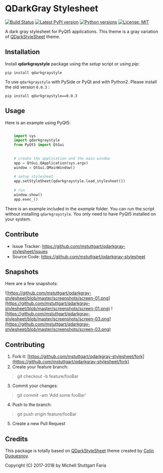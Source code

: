# QDarkGray Stylesheet

[![Build Status](https://img.shields.io/travis/mstuttgart/qdarkgray-stylesheet/master.png?style=flat-square)](https://travis-ci.org/mstuttgart/qdarkgray-stylesheet)
[![Latest PyPI version](https://img.shields.io/pypi/v/qdarkgraystyle.svg?style=flat-square)](https://pypi.python.org/pypi/qdarkgraystyle)
[![Python versions](https://img.shields.io/pypi/pyversions/qdarkgraystyle.svg?style=flat-square)](https://pypi.python.org/pypi/qdarkgraystyle)
[![License: MIT](https://img.shields.io/pypi/l/qdarkgraystyle.svg?style=flat-square)](https://opensource.org/licenses/MIT)


A dark gray stylesheet for PyQt5 applications. This theme is a gray variation of [QDarkStyleSheet](https://github.com/ColinDuquesnoy/QDarkStyleSheet) theme.

## Installation

Install **qdarkgraystyle** package using the *setup* script or using *pip*:

```
pip install qdarkgraystyle
```

To use `qdarkgraystyle` with PySide or PyQt and with Python2. Please install the old version `0.0.3` :

```
pip install qdarkgraystyle==0.0.3
```

## Usage

Here is an example using PyQt5:

```python

    import sys
    import qdarkgraystyle
    from PyQt5 import QtGui
    
    
    # create the application and the main window
    app = QtGui.QApplication(sys.argv)
    window = QtGui.QMainWindow()
    
    # setup stylesheet
    app.setStyleSheet(qdarkgraystyle.load_stylesheet())
    
    # run
    window.show()
    app.exec_()

```

There is an example included in the *example* folder.
You can run the script without installing `qdarkgraystyle`. You only need to have PyQt5 installed on your system.

## Contribute

- Issue Tracker: https://github.com/mstuttgart/qdarkgray-stylesheet/issues
- Source Code: https://github.com/mstuttgart/qdarkgray-stylesheet

## Snapshots

Here are a few snapshots:

![https://github.com/mstuttgart/qdarkgray-stylesheet/blob/master/screenshots/screen-01.png](https://github.com/mstuttgart/qdarkgray-stylesheet/blob/master/screenshots/screen-01.png)
![https://github.com/mstuttgart/qdarkgray-stylesheet/blob/master/screenshots/screen-03.png](https://github.com/mstuttgart/qdarkgray-stylesheet/blob/master/screenshots/screen-03.png)


## Contributing

1. Fork it: [https://github.com/mstuttgart/qdarkgray-stylesheet/fork](https://github.com/mstuttgart/qdarkgray-stylesheet/fork)
2. Create your feature branch:
 > git checkout -b feature/fooBar
3. Commit your changes: 
 > git commit -am 'Add some fooBar'
4. Push to the branch:
 > git push origin feature/fooBar
5. Create a new Pull Request

## Credits

This package is totally based on [QDarkStyleSheet](https://github.com/ColinDuquesnoy/QDarkStyleSheet) theme created by [Colin Duquesnoy](https://github.com/ColinDuquesnoy).

Copyright (C) 2017-2018 by Michell Stuttgart Faria
